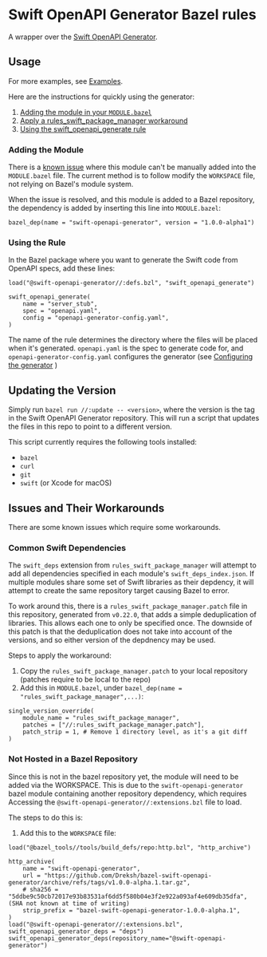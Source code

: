 Swift OpenAPI Generator Bazel rules
===================================

A wrapper over the [Swift OpenAPI Generator](https://github.com/apple/swift-openapi-generator/tree/main).

Usage
-----

For more examples, see [Examples](./examples).

Here are the instructions for quickly using the generator:
1. [Adding the module in your `MODULE.bazel`](#adding-the-module)
2. [Apply a rules\_swift\_package\_manager workaround](#common-swift-dependencies)
3. [Using the swift\_openapi\_generate rule](#using-the-rule)

### Adding the Module

There is a [known issue](#not-hosted-in-a-bazel-repository) where this module can't be manually added
into the `MODULE.bazel` file.
The current method is to follow modify the `WORKSPACE` file, not relying on Bazel's module system.

When the issue is resolved, and this module is added to a Bazel repository,
the dependency is added by inserting this line into `MODULE.bazel`:
```skylark
bazel_dep(name = "swift-openapi-generator", version = "1.0.0-alpha1")
```

### Using the Rule

In the Bazel package where you want to generate the Swift code from OpenAPI specs, add these lines:
```skylark
load("@swift-openapi-generator//:defs.bzl", "swift_openapi_generate")

swift_openapi_generate(
    name = "server_stub",
    spec = "openapi.yaml",
    config = "openapi-generator-config.yaml",
)
```

The name of the rule determines the directory where the files will be placed when it's generated.
`openapi.yaml` is the spec to generate code for, and `openapi-generator-config.yaml` configures
the generator (see [Configuring the generator](https://swiftpackageindex.com/apple/swift-openapi-generator/1.0.0-alpha.1/documentation/swift-openapi-generator/configuring-the-generator) )

Updating the Version
--------------------

Simply run `bazel run //:update -- <version>`, where the version is the tag in the Swift OpenAPI Generator repository.
This will run a script that updates the files in this repo to point to a different version.

This script currently requires the following tools installed:
- `bazel`
- `curl`
- `git`
- `swift` (or Xcode for macOS)

Issues and Their Workarounds
----------------------------

There are some known issues which require some workarounds.

### Common Swift Dependencies

The `swift_deps` extension from `rules_swift_package_manager` will attempt to add all dependencies specified
in each module's `swift_deps_index.json`. If multiple modules share some set of Swift libraries as their
depdency, it will attempt to create the same repository target causing Bazel to error.

To work around this, there is a `rules_swift_package_manager.patch` file in this repository, generated from
`v0.22.0`, that adds a simple deduplication of libraries. This allows each one to only be specified once.
The downside of this patch is that the deduplication does not take into account of the versions, and so either
version of the depdnency may be used.

Steps to apply the workaround:
1. Copy the `rules_swift_package_manager.patch` to your local repository (patches require to be local to the repo)
2. Add this in `MODULE.bazel`, under `bazel_dep(name = "rules_swift_package_manager",...)`:
```skylark
single_version_override(
    module_name = "rules_swift_package_manager",
    patches = ["//:rules_swift_package_manager.patch"],
    patch_strip = 1, # Remove 1 directory level, as it's a git diff
)
```

### Not Hosted in a Bazel Repository

Since this is not in the bazel repository yet, the module will need to be added via the WORKSPACE.
This is due to the `swift-openapi-generator` bazel module containing another repository dependency, which requires
Accessing the `@swift-openapi-generator//:extensions.bzl` file to load.

The steps to do this is:
1. Add this to the `WORKSPACE` file:
```skylark
load("@bazel_tools//tools/build_defs/repo:http.bzl", "http_archive")

http_archive(
    name = "swift-openapi-generator",
    url = "https://github.com/Dreksh/bazel-swift-openapi-generator/archive/refs/tags/v1.0.0-alpha.1.tar.gz",
    # sha256 = "5ddbe9c50cb72017e93b83531af6dd5f580b04e3f2e922a093af4e609db35dfa", (SHA not known at time of writing)
    strip_prefix = "bazel-swift-openapi-generator-1.0.0-alpha.1",
)
load("@swift-openapi-generator//:extensions.bzl", swift_openapi_generator_deps = "deps")
swift_openapi_generator_deps(repository_name="@swift-openapi-generator")
```
